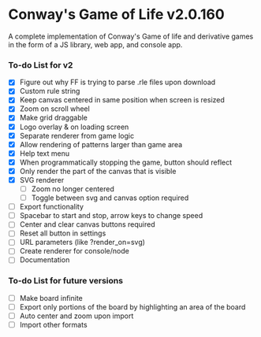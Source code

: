 # Conway's Game of Life v2.0.160

A complete implementation of Conway's Game of life and derivative games in the form of a JS library, web app, and console app.

### To-do List for v2

 - [x] Figure out why FF is trying to parse .rle files upon download
 - [x] Custom rule string
 - [x] Keep canvas centered in same position when screen is resized
 - [x] Zoom on scroll wheel
 - [x] Make grid draggable
 - [x] Logo overlay & on loading screen
 - [x] Separate renderer from game logic
 - [x] Allow rendering of patterns larger than game area
 - [x] Help text menu
 - [x] When programmatically stopping the game, button should reflect
 - [x] Only render the part of the canvas that is visible
 - [x] SVG renderer
	- [ ] Zoom no longer centered
	- [ ] Toggle between svg and canvas option required
 - [ ] Export functionality
 - [ ] Spacebar to start and stop, arrow keys to change speed
 - [ ] Center and clear canvas buttons required
 - [ ] Reset all button in settings
 - [ ] URL parameters (like ?render_on=svg)
 - [ ] Create renderer for console/node
 - [ ] Documentation

### To-do List for future versions

 - [ ] Make board infinite
 - [ ] Export only portions of the board by highlighting an area of the board
 - [ ] Auto center and zoom upon import
 - [ ] Import other formats